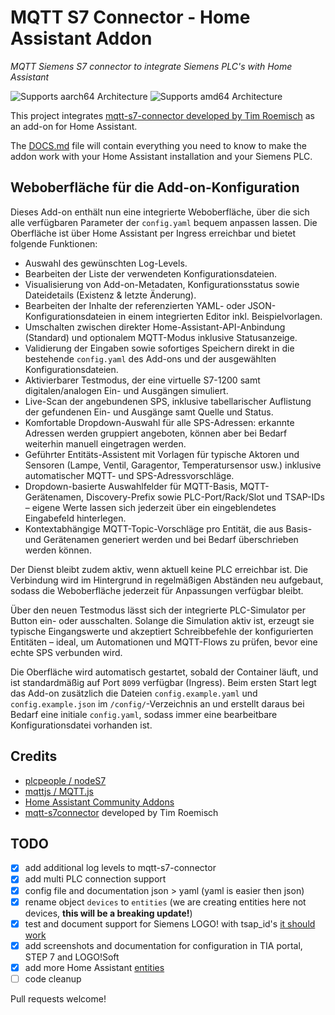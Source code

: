 # MQTT S7 Connector - Home Assistant Addon

_MQTT Siemens S7 connector to integrate Siemens PLC's with Home Assistant_

![Supports aarch64 Architecture][aarch64-shield]
![Supports amd64 Architecture][amd64-shield]

[aarch64-shield]: https://img.shields.io/badge/aarch64-yes-green.svg
[amd64-shield]: https://img.shields.io/badge/amd64-yes-green.svg

This project integrates [mqtt-s7-connector developed by Tim Roemisch](https://github.com/timroemisch/mqtt-s7-connector) as an add-on for Home Assistant.

The [DOCS.md](./DOCS.md) file will contain everything you need to know to make the addon work with your Home Assistant installation and your Siemens PLC.

## Weboberfläche für die Add-on-Konfiguration

Dieses Add-on enthält nun eine integrierte Weboberfläche, über die sich alle verfügbaren Parameter der `config.yaml` bequem anpassen lassen. Die Oberfläche ist über Home Assistant per Ingress erreichbar und bietet folgende Funktionen:

- Auswahl des gewünschten Log-Levels.
- Bearbeiten der Liste der verwendeten Konfigurationsdateien.
- Visualisierung von Add-on-Metadaten, Konfigurationsstatus sowie Dateidetails (Existenz & letzte Änderung).
- Bearbeiten der Inhalte der referenzierten YAML- oder JSON-Konfigurationsdateien in einem integrierten Editor inkl. Beispielvorlagen.
- Umschalten zwischen direkter Home-Assistant-API-Anbindung (Standard) und optionalem MQTT-Modus inklusive Statusanzeige.
- Validierung der Eingaben sowie sofortiges Speichern direkt in die bestehende `config.yaml` des Add-ons und der ausgewählten Konfigurationsdateien.
- Aktivierbarer Testmodus, der eine virtuelle S7-1200 samt digitalen/analogen Ein- und Ausgängen simuliert.
- Live-Scan der angebundenen SPS, inklusive tabellarischer Auflistung der gefundenen Ein- und Ausgänge samt Quelle und Status.
- Komfortable Dropdown-Auswahl für alle SPS-Adressen: erkannte Adressen werden gruppiert angeboten, können aber bei Bedarf weiterhin manuell eingetragen werden.
- Geführter Entitäts-Assistent mit Vorlagen für typische Aktoren und Sensoren (Lampe, Ventil, Garagentor, Temperatursensor usw.) inklusive automatischer MQTT- und SPS-Adressvorschläge.
- Dropdown-basierte Auswahlfelder für MQTT-Basis, MQTT-Gerätenamen, Discovery-Prefix sowie PLC-Port/Rack/Slot und TSAP-IDs – eigene Werte lassen sich jederzeit über ein eingeblendetes Eingabefeld hinterlegen.
- Kontextabhängige MQTT-Topic-Vorschläge pro Entität, die aus Basis- und Gerätenamen generiert werden und bei Bedarf überschrieben werden können.

Der Dienst bleibt zudem aktiv, wenn aktuell keine PLC erreichbar ist. Die Verbindung wird im Hintergrund in regelmäßigen Abständen neu aufgebaut, sodass die Weboberfläche jederzeit für Anpassungen verfügbar bleibt.

Über den neuen Testmodus lässt sich der integrierte PLC-Simulator per Button ein- oder ausschalten. Solange die Simulation aktiv ist, erzeugt sie typische Eingangswerte und akzeptiert Schreibbefehle der konfigurierten Entitäten – ideal, um Automationen und MQTT-Flows zu prüfen, bevor eine echte SPS verbunden wird.

Die Oberfläche wird automatisch gestartet, sobald der Container läuft, und ist standardmäßig auf Port `8099` verfügbar (Ingress). Beim ersten Start legt das Add-on zusätzlich die Dateien `config.example.yaml` und `config.example.json` im `/config/`-Verzeichnis an und erstellt daraus bei Bedarf eine initiale `config.yaml`, sodass immer eine bearbeitbare Konfigurationsdatei vorhanden ist.

## Credits

- [plcpeople / nodeS7](https://github.com/plcpeople/nodeS7)
- [mqttjs / MQTT.js](https://github.com/mqttjs/MQTT.js)
- [Home Assistant Community Addons](https://github.com/hassio-addons/)
- [mqtt-s7connector](https://github.com/timroemisch/mqtt-s7-connector) developed by Tim Roemisch

## TODO

- [x] add additional log levels to mqtt-s7-connector
- [x] add multi PLC connection support
- [x] config file and documentation json > yaml (yaml is easier then json)
- [x] rename object `devices` to `entities` (we are creating entities here not devices, **this will be a breaking update!**)
- [x] test and document support for Siemens LOGO! with tsap_id's [it should work](https://github.com/plcpeople/nodeS7/issues/37)
- [x] add screenshots and documentation for configuration in TIA portal, STEP 7 and LOGO!Soft
- [x] add more Home Assistant [entities](https://developers.home-assistant.io/docs/core/entity)
- [ ] code cleanup

Pull requests welcome!
